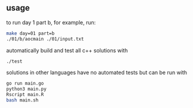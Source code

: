 ## usage

to run day 1 part b, for example, run:

```bash
make day=01 part=b
./01/b/aocmain ./01/input.txt
```

automatically build and test all c++ solutions with

```bash
./test
```

solutions in other languages have no automated tests but can be run with

```bash
go run main.go
python3 main.py
Rscript main.R
bash main.sh
```
